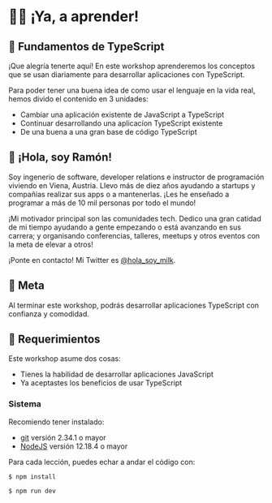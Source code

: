 # 🏃‍♀️ ¡Ya, a aprender!

## 🔧 Fundamentos de TypeScript

¡Que alegría tenerte aquí! En este workshop aprenderemos los conceptos que se usan diariamente para desarrollar aplicaciones con TypeScript.

Para poder tener una buena idea de como usar el lenguaje en la vida real, hemos divido el contenido en 3 unidades:

- Cambiar una aplicación existente de JavaScript a TypeScript
- Continuar desarrollando una aplicacíon TypeScript existente
- De una buena a una gran base de código TypeScript

## 💜 ¡Hola, soy Ramón!

Soy ingenerio de software, developer relations e instructor de programación viviendo en Viena, Austria. Llevo más de diez años ayudando a startups y compañias realizar sus apps o a mantenerlas. ¡Les he enseñado a programar a más de 10 mil personas por todo el mundo!

¡Mi motivador principal son las comunidades tech. Dedico una gran catidad de mi tiempo ayudando a gente empezando o está avanzando en sus carrera; y organisando conferencias, talleres, meetups y otros eventos con la meta de elevar a otros!

¡Ponte en contacto! Mi Twitter es [@hola_soy_milk](https://twitter.com/hola_soy_milk).

## 🥅 Meta

Al terminar este workshop, podrás desarrollar aplicaciones TypeScript con confianza y comodidad.

## 🚧 Requerimientos

Este workshop asume dos cosas:

- Tienes la habilidad de desarrollar aplicaciones JavaScript
- Ya aceptastes los beneficios de usar TypeScript

### Sistema

Recomiendo tener instalado:

- [git](https://git-scm.com/book/es/v2/Inicio---Sobre-el-Control-de-Versiones-Instalaci%C3%B3n-de-Git) versión 2.34.1 o mayor
- [NodeJS](https://nodejs.org/es/) versión 12.18.4 o mayor

Para cada lección, puedes echar a andar el código con:

    $ npm install

    $ npm run dev
